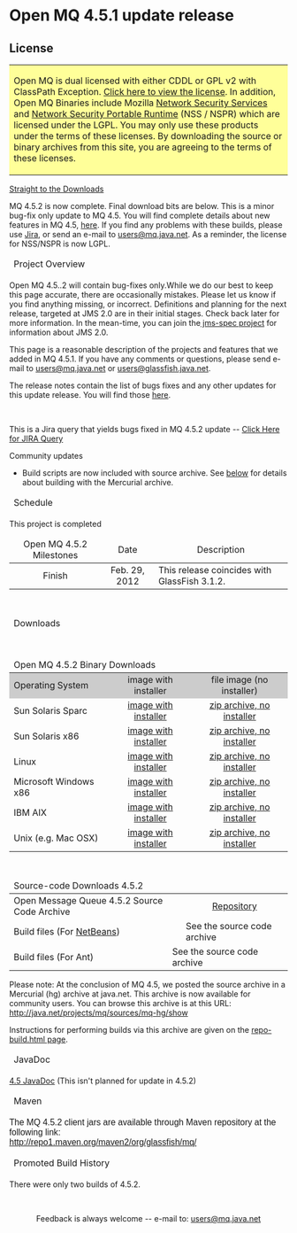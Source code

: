 # Open MQ 4.5.1 update release

## License

<thread> </thread>
<table border="0" width="100%">

  <tbody>
    <tr>
      <td bgcolor="#ffff99">
      <p class="generic1"> Open MQ is dual licensed with either CDDL or
GPL v2 with ClassPath Exception. <a href="LICENSE.txt">Click here to
view the license</a>. In addition, Open MQ Binaries include Mozilla <a href="http://www.mozilla.org/projects/security/pki/nss/">Network
Security Services</a> and <a href="http://www.mozilla.org/projects/nspr/">Network Security Portable
Runtime</a> (NSS / NSPR) which are licensed under the LGPL. You may
only use these products under the terms of these licenses. By
downloading the source or binary archives from this site, you are
agreeing to the terms of these licenses.</p>
      </td>
    </tr>
  </tbody>
</table>

<p><a href="#download">Straight to the Downloads</a></p>

<p>MQ 4.5.2 is now complete. Final download bits are below. This is a
minor bug-fix only update to MQ 4.5. You will find complete details
about new features in MQ 4.5, <a href="4.5.html">here</a>. If you find
any problems with these
builds, please use <a href="http://java.net/jira/browse/MQ">Jira</a>,
or send an e-mail to <a href="mailto:users@mq.java.net">users@mq.java.net</a>.
As a reminder, the license for NSS/NSPR
is now LGPL.</p>

<thread>
</thread>
<table class="generic1" border="0" cellpadding="0" cellspacing="0" width="95%">

  <thead> <tr>
    <td>
    <div>Project Overview </div>
    </td>
  </tr>
  </thead> <tbody>
  </tbody> <tbody>
  </tbody>
</table>

<p>Open MQ 4.5..2 will contain bug-fixes only.While we do our best to
keep this page accurate, there are occasionally mistakes. Please let us
know if you find anything missing, or incorrect. Definitions and
planning for the next release, targeted at JMS 2.0 are in their initial
stages. Check back later for more information. In the mean-time, you
can join the<a href="http://jms-spec.java.net"> jms-spec project</a>
for information about JMS 2.0. </p>

<p>This page is a reasonable description of the projects and features
that we added in MQ 4.5.1. If you have any comments or questions,
please send e-mail to <a href="mailto:users@mq.java.net">users@mq.java.net</a>
or <a href="mailto:users@glassfish.java.net">users</a><a href="mailto:users@glassfish.java.net">@glassfish.java.net</a>. </p>

The release notes contain the list of bugs fixes and any other updates
for this update release. You will find those <a href="http://fmwdocs.us.oracle.com/doclibs/glassfish/E26576_01/doc.312/e24948/release-notes.htm#gkaid" target="_blank">here</a>.<br />

<br />

This is a Jira query that yields bugs fixed in MQ 4.5.2 update -- <a href="http://java.net/jira/secure/IssueNavigator.jspa?reset=true&amp;jqlQuery=project+%3D+MQ+AND+fixVersion+%3D+%224.5.1_b03%22+AND+status+%3D+Resolved">Click
Here for JIRA Query</a><br />

<p>Community updates</p>

<ul>

  <li>Build scripts are now included with source archive. See <a href="#source">below</a> for details about building with the Mercurial
archive. </li>
</ul>

<thread>
</thread>
<table class="generic1" border="0" cellpadding="0" cellspacing="0" width="95%">

  <thead> <tr>
    <td>
    <div>Schedule</div>
    </td>
  </tr>
  </thead> <tbody>
  </tbody> <tbody>
  </tbody>
</table>

<p>This project is completed
</p>

<thread>
</thread>
<table class="generic1" border="0" cellpadding="0" cellspacing="0" width="95%">

  <thead> <tr>
    <td>
    <div>
    <div align="center">Open MQ 4.5.2 Milestones </div>
    </div>
    </td>
    <td>
    <div>
    <div align="center">Date</div>
    </div>
    </td>
    <td>
    <div>
    <div align="center">Description</div>
    </div>
    </td>
  </tr>
  </thead> <tbody>
    <tr>
      <td>
      <div>
      <div align="center">Finish</div>
      </div>
      </td>
      <td>
      <div>
      <div align="center">Feb. 29, 2012<br />
      </div>
      </div>
      </td>
      <td>
      <div>This release coincides with GlassFish 3.1.2. <br />
      </div>
      </td>
    </tr>
  </tbody> <tbody>
  </tbody>
</table>

<p>&nbsp;</p>

<thread>
</thread>
<table class="generic1" border="0" cellpadding="0" cellspacing="0" width="95%">

  <thead> <tr>
    <td>
    <div><a name="download" id="download">Downloads</a></div>
    <a name="download" id="download"> </a></td>
  </tr>
  </thead> <tbody>
  </tbody> <tbody>
  </tbody>
</table>

<p><br />
</p>

<thread>
</thread>
<table class="generic1" border="0" cellpadding="0" cellspacing="0" width="95%">

  <thead> <tr>
    <td colspan="3">
    <div><a name="fileinstall" id="fileinstall">Open MQ 4.5.2 Binary
Downloads <blink><em /></blink><em><em><em><em><em><em><em><em><em /></em></em></em></em></em></em></em></em></a></div>
<em><em><em><em>    <em><em> <em><em> <em><em> <em><em><em><em><em><em><em> <a name="fileinstall" id="fileinstall"><em> </em></a></em></em></em></em></em></em></em></em></em></em></em></em></em></em></em></em></em></td>
  </tr>
  </thead> <tbody>
    <tr bgcolor="#cccccc">
      <td>
      <div>Operating System</div>
      </td>
      <td>
      <div>
      <div align="center">image with installer </div>
      </div>
      </td>
      <td>
      <div>
      <div align="center">file image (no installer) </div>
      </div>
      </td>
    </tr>
    <tr>
      <td>
      <div>Sun Solaris Sparc</div>
      </td>
      <td>
      <div align="center"><a href="http://download.java.net/mq/open-mq/4.5.1/latest/openmq4_5_2-installer-SunOS.zip">image
with installer</a> </div>
      </td>
      <td>
      <div align="center"><a href="http://download.java.net/mq/open-mq/4.5.2/latest/openmq4_5_2-binary-SunOS.zip">zip
archive, no installer</a></div>
      </td>
    </tr>
    <tr>
      <td>
      <div>Sun Solaris x86</div>
      </td>
      <td>
      <div align="center"><a href="http://download.java.net/mq/open-mq/4.5.2/latest/openmq4_5_2-installer-SunOS_X86.zip">image
with installer </a></div>
      </td>
      <td>
      <div align="center"><a href="http://download.java.net/mq/open-mq/4.5.2/latest/openmq4_5_2-binary-SunOS_X86.zip">zip
archive, no installer</a></div>
      </td>
    </tr>
    <tr>
      <td>
      <div>Linux</div>
      </td>
      <td>
      <div align="center"><a href="http://download.java.net/mq/open-mq/4.5.2/latest/openmq4_5_2-installer-Linux_X86.zip">image
with installer</a> </div>
      </td>
      <td>
      <div align="center"><a href="http://download.java.net/mq/open-mq/4.5.2/latest/openmq4_5_2-binary-Linux_X86.zip">zip
archive, no installer</a></div>
      </td>
    </tr>
    <tr>
      <td>
      <div>Microsoft Windows x86</div>
      </td>
      <td>
      <div align="center"><a href="http://download.java.net/mq/open-mq/4.5.2/latest/openmq4_5_2-installer-WINNT.zip">image
with installer</a> </div>
      </td>
      <td>
      <div align="center"><a href="http://download.java.net/mq/open-mq/4.5.2/latest/openmq4_5_2-binary-WINNT.zip">zip
archive, no installer</a> </div>
      </td>
    </tr>
    <tr>
      <td>
      <div>IBM AIX</div>
      </td>
      <td>
      <div align="center"><a href="http://download.java.net/mq/open-mq/4.5.2/latest/openmq4_5_2-installer-AIX.zip">image
with installer</a> </div>
      </td>
      <td>
      <div align="center"><a href="http://download.java.net/mq/open-mq/4.5.2/latest/openmq4_5_2-binary-AIX.zip">zip
archive, no installer</a></div>
      </td>
    </tr>
    <tr>
      <td>
      <div>Unix (e.g. Mac OSX)</div>
      </td>
      <td>
      <div align="center"><a href="http://download.java.net/mq/open-mq/4.5.2/latest/openmq4_5_2-installer-Unix.zip">image
with installer </a></div>
      </td>
      <td>
      <div align="center"><a href="http://download.java.net/mq/open-mq/4.5.2/latest/openmq4_5_2-binary-Unix.zip">zip
archive, no installer</a></div>
      </td>
    </tr>
  </tbody> <tbody>
  </tbody>
</table>

<br />

<table class="generic1" border="0" cellpadding="0" cellspacing="0" width="95%">

  <thead> <tr>
    <td colspan="3">
    <div><a name="source" id="source">Source-code Downloads 4.5.2</a></div>
    <a name="source" id="source"> </a></td>
  </tr>
  </thead> <tbody>
    <tr>
      <td colspan="2">
      <div>Open Message Queue 4.5.2 Source Code Archive </div>
      </td>
      <td>
      <div>
      <div align="center"><a href="http://java.net/projects/mq/sources/mq-hg/show">Repository</a><br />
      </div>
      </div>
      </td>
    </tr>
    <tr>
      <td>
      <div>Build files (For <a href="http://netbeans.org">NetBeans</a>)</div>
      </td>
      <td> <br />
      </td>
      <td>See the source code archive </td>
    </tr>
    <tr>
      <td>
      <div>Build files (For Ant)</div>
      </td>
      <td colspan="2">See the source code archive </td>
    </tr>
  </tbody>
</table>

<p>Please note: At the conclusion of MQ 4.5, we posted the source
archive in a Mercurial (hg) archive at java.net. This archive is now
available for community users. You can browse this archive is at this
URL: <a href="http://java.net/projects/mq/sources/mq-hg/show">http://java.net/projects/mq/sources/mq-hg/show</a></p>

<p>Instructions for performing builds via this archive are given on the
<a href="repo-build.html">repo-build.html page</a>.</p>

<thread>
</thread>
<table class="generic1" border="0" cellpadding="0" cellspacing="0" width="95%">

  <thead> <tr>
    <td>
    <div>JavaDoc</div>
    </td>
  </tr>
  </thead> <tbody>
  </tbody> <tbody>
  </tbody>
</table>

<p><a href="javadoc/4.5/javadoc/overview-summary.html">4.5 JavaDoc</a>
(This isn't planned for update in 4.5.2) </p>

<thread>
</thread>
<table class="generic1" border="0" cellpadding="0" cellspacing="0" width="95%">

  <thead> <tr>
    <td height="23">
    <div>Maven</div>
    </td>
  </tr>
  </thead> <tbody>
  </tbody> <tbody>
  </tbody>
</table>

<p><big><font size="-1"><big><font face="Arial">The MQ 4.5.2 client jars
        are available through Maven repository at the following link:<br />
        <a class="moz-txt-link-freetext" href="http://repo1.maven.org/maven2/org/glassfish/mq/">http://repo1.maven.org/maven2/org/glassfish/mq/</a></font></big></font>
</big></p>

<thread>
</thread>
<table class="generic1" border="0" cellpadding="0" cellspacing="0" width="95%">

  <thead> <tr>
    <td>
    <div>Promoted Build History </div>
    </td>
  </tr>
  </thead> <tbody>
  </tbody> <tbody>
  </tbody>
</table>

<p>There were only two builds of 4.5.2.<br />
</p>

<br />

<p align="center">Feedback is always welcome -- e-mail to: <a href="mailto:users@mq.java.net">users@mq.java.net</a></p>

